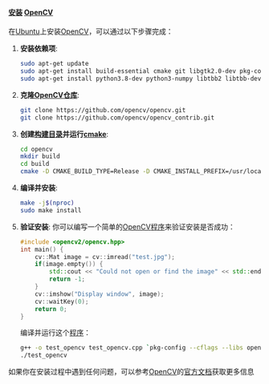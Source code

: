 

#### [安装](https://zh.wikipedia.org/wiki/安装) [OpenCV](https://zh.wikipedia.org/wiki/OpenCV)

在[Ubuntu](https://zh.wikipedia.org/wiki/Ubuntu)上安装[OpenCV](https://zh.wikipedia.org/wiki/OpenCV)，可以通过以下步骤完成：

1. **安装依赖项**:
    ```bash
    sudo apt-get update
    sudo apt-get install build-essential cmake git libgtk2.0-dev pkg-config libavcodec-dev libavformat-dev libswscale-dev
    sudo apt-get install python3.8-dev python3-numpy libtbb2 libtbb-dev libjpeg-dev libpng-dev libtiff-dev libdc1394-22-dev
    ```

2. **克隆[OpenCV](https://zh.wikipedia.org/wiki/OpenCV)[仓库](https://zh.wikipedia.org/wiki/仓库)**:
    ```bash
    git clone https://github.com/opencv/opencv.git
    git clone https://github.com/opencv/opencv_contrib.git
    ```

3. **创建[构建](https://zh.wikipedia.org/wiki/构建)[目录](https://zh.wikipedia.org/wiki/目录)并运行[cmake](https://zh.wikipedia.org/wiki/cmake)**:
    ```bash
    cd opencv
    mkdir build
    cd build
    cmake -D CMAKE_BUILD_TYPE=Release -D CMAKE_INSTALL_PREFIX=/usr/local -D OPENCV_EXTRA_MODULES_PATH=../../opencv_contrib/modules ..
    ```

4. **编译并安装**:
    ```bash
    make -j$(nproc)
    sudo make install
    ```

5. **验证安装**:
    你可以编写一个简单的[OpenCV](https://zh.wikipedia.org/wiki/OpenCV)[程序](https://zh.wikipedia.org/wiki/程序)来验证安装是否成功：
    ```cpp
    #include <opencv2/opencv.hpp>
    int main() {
        cv::Mat image = cv::imread("test.jpg");
        if(image.empty()) {
            std::cout << "Could not open or find the image" << std::endl;
            return -1;
        }
        cv::imshow("Display window", image);
        cv::waitKey(0);
        return 0;
    }
    ```

    编译并运行这个[程序](https://zh.wikipedia.org/wiki/程序)：
    ```bash
    g++ -o test_opencv test_opencv.cpp `pkg-config --cflags --libs opencv4`
    ./test_opencv
    ```

如果你在安装过程中遇到任何问题，可以参考[OpenCV](https://zh.wikipedia.org/wiki/OpenCV)的[官方文档](https://docs.opencv.org/master/d7/d9f/tutorial_linux_install.html)获取更多信息